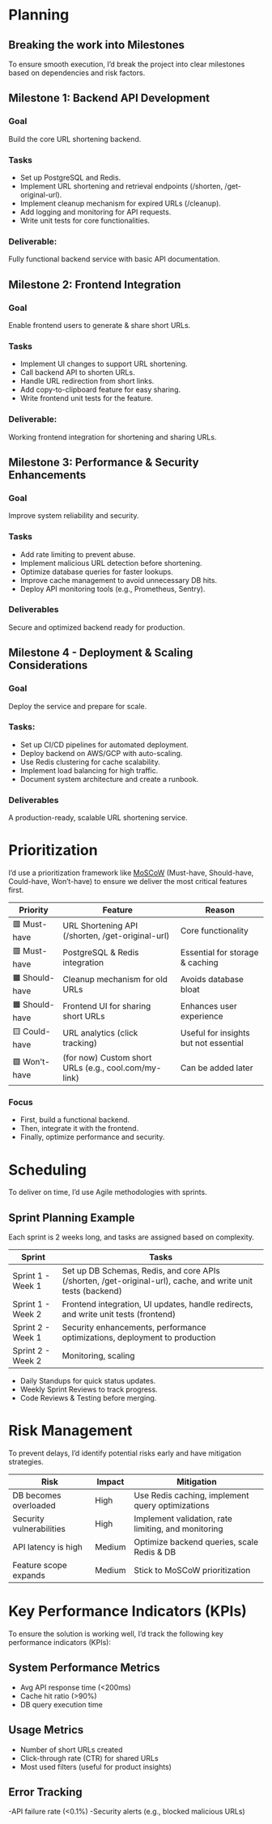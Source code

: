 # Planning

## Breaking the work into Milestones

To ensure smooth execution, I’d break the project into clear milestones based on dependencies and risk factors.

## Milestone 1: Backend API Development

### Goal

Build the core URL shortening backend.

### Tasks

- Set up PostgreSQL and Redis.
- Implement URL shortening and retrieval endpoints (/shorten, /get-original-url).
- Implement cleanup mechanism for expired URLs (/cleanup).
- Add logging and monitoring for API requests.
- Write unit tests for core functionalities.

### Deliverable:

Fully functional backend service with basic API documentation.

## Milestone 2: Frontend Integration

### Goal

Enable frontend users to generate & share short URLs.

### Tasks

- Implement UI changes to support URL shortening.
- Call backend API to shorten URLs.
- Handle URL redirection from short links.
- Add copy-to-clipboard feature for easy sharing.
- Write frontend unit tests for the feature.

### Deliverable:

Working frontend integration for shortening and sharing URLs.

## Milestone 3: Performance & Security Enhancements

### Goal

Improve system reliability and security.

### Tasks

- Add rate limiting to prevent abuse.
- Implement malicious URL detection before shortening.
- Optimize database queries for faster lookups.
- Improve cache management to avoid unnecessary DB hits.
- Deploy API monitoring tools (e.g., Prometheus, Sentry).

### Deliverables

Secure and optimized backend ready for production.

## Milestone 4 - Deployment & Scaling Considerations

### Goal

Deploy the service and prepare for scale.

### Tasks:

- Set up CI/CD pipelines for automated deployment.
- Deploy backend on AWS/GCP with auto-scaling.
- Use Redis clustering for cache scalability.
- Implement load balancing for high traffic.
- Document system architecture and create a runbook.

### Deliverables

A production-ready, scalable URL shortening service.

# Prioritization

I’d use a prioritization framework like [MoSCoW](https://en.wikipedia.org/wiki/MoSCoW_method) (Must-have, Should-have, Could-have, Won’t-have) to ensure we deliver the most critical features first.

| Priority       | Feature                                              | Reason                                |
| -------------- | ---------------------------------------------------- | ------------------------------------- |
| 🟥 Must-have   | URL Shortening API (/shorten, /get-original-url)     | Core functionality                    |
| 🟥 Must-have   | PostgreSQL & Redis integration                       | Essential for storage & caching       |
| 🟧 Should-have | Cleanup mechanism for old URLs                       | Avoids database bloat                 |
| 🟧 Should-have | Frontend UI for sharing short URLs                   | Enhances user experience              |
| 🟨 Could-have  | URL analytics (click tracking)                       | Useful for insights but not essential |
| 🟩 Won’t-have  | (for now) Custom short URLs (e.g., cool.com/my-link) | Can be added later                    |

### Focus

- First, build a functional backend.
- Then, integrate it with the frontend.
- Finally, optimize performance and security.

# Scheduling

To deliver on time, I’d use Agile methodologies with sprints.

## Sprint Planning Example

Each sprint is 2 weeks long, and tasks are assigned based on complexity.

| Sprint            | Tasks                                                                                                        |
| ----------------- | ------------------------------------------------------------------------------------------------------------ |
| Sprint 1 - Week 1 | Set up DB Schemas, Redis, and core APIs (/shorten, /get-original-url), cache, and write unit tests (backend) |
| Sprint 1 - Week 2 | Frontend integration, UI updates, handle redirects, and write unit tests (frontend)                          |
| Sprint 2 - Week 1 | Security enhancements, performance optimizations, deployment to production                                   |
| Sprint 2 - Week 2 | Monitoring, scaling                                                                                          |

- Daily Standups for quick status updates.
- Weekly Sprint Reviews to track progress.
- Code Reviews & Testing before merging.

# Risk Management

To prevent delays, I’d identify potential risks early and have mitigation strategies.

| Risk                     | Impact | Mitigation                                          |
| ------------------------ | ------ | --------------------------------------------------- |
| DB becomes overloaded    | High   | Use Redis caching, implement query optimizations    |
| Security vulnerabilities | High   | Implement validation, rate limiting, and monitoring |
| API latency is high      | Medium | Optimize backend queries, scale Redis & DB          |
| Feature scope expands    | Medium | Stick to MoSCoW prioritization                      |

# Key Performance Indicators (KPIs)

To ensure the solution is working well, I’d track the following key performance indicators (KPIs):

## System Performance Metrics

- Avg API response time (<200ms)
- Cache hit ratio (>90%)
- DB query execution time

## Usage Metrics

- Number of short URLs created
- Click-through rate (CTR) for shared URLs
- Most used filters (useful for product insights)

## Error Tracking

-API failure rate (<0.1%)
-Security alerts (e.g., blocked malicious URLs)

